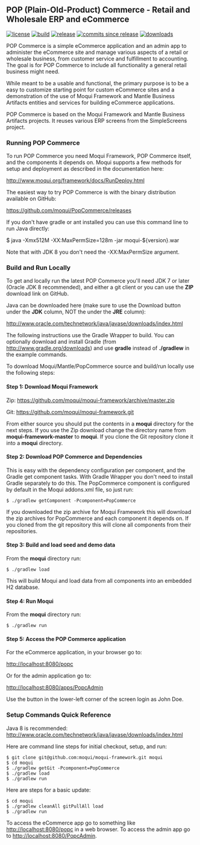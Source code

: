 
## POP (Plain-Old-Product) Commerce - Retail and Wholesale ERP and eCommerce

[![license](http://img.shields.io/badge/license-CC0%201.0%20Universal-blue.svg)](https://github.com/moqui/PopCommerce/blob/master/LICENSE.md)
[![build](https://travis-ci.org/moqui/PopCommerce.svg)](https://travis-ci.org/moqui/PopCommerce)
[![release](http://img.shields.io/github/release/moqui/PopCommerce.svg)](https://github.com/moqui/PopCommerce/releases)
[![commits since release](http://img.shields.io/github/commits-since/moqui/PopCommerce/v1.0.1.svg)](https://github.com/moqui/PopCommerce/commits/master)
[![downloads](http://img.shields.io/github/downloads/moqui/PopCommerce/total.svg)](https://github.com/moqui/PopCommerce/releases)

POP Commerce is a simple eCommerce application and an 
admin app to administer the eCommerce site and manage various aspects of a 
retail or wholesale business, from customer service and fulfillment
to accounting. The goal is for POP Commerce to include all functionality a 
general retail business might need.

While meant to be a usable and functional, the primary purpose is to be a easy
to customize starting point for custom eCommerce sites and a demonstration of
the use of Moqui Framework and Mantle Business Artifacts entities and services 
for building eCommerce applications.

POP Commerce is based on the Moqui Framework and Mantle Business Artifacts 
projects. It reuses various ERP screens from the SimpleScreens project. 

### Running POP Commerce

To run POP Commerce you need Moqui Framework, POP Commerce itself, and the 
components it depends on. Moqui supports a few methods 
for setup and deployment as described in the documentation here:

<http://www.moqui.org/framework/docs/RunDeploy.html>

The easiest way to try POP Commerce is with the binary distribution available
on GitHub:

<https://github.com/moqui/PopCommerce/releases>

If you don't have gradle or ant installed you can use this command line to
run Java directly:

$ java -Xmx512M -XX:MaxPermSize=128m -jar moqui-${version}.war

Note that with JDK 8 you don't need the -XX:MaxPermSize argument.

### Build and Run Locally

To get and locally run the latest POP Commerce you'll need JDK 7 or later 
(Oracle JDK 8 recommended), and either a git client or you can use the 
**ZIP** download link on GitHub.

Java can be downloaded here (make sure to use the Download button under
the **JDK** column, NOT the under the **JRE** column):

<http://www.oracle.com/technetwork/java/javase/downloads/index.html>

The following instructions use the Gradle Wrapper to build. You can 
optionally download and install Gradle (from <http://www.gradle.org/downloads>)
and use **gradle** instead of **./gradlew** in the example commands.

To download Moqui/Mantle/PopCommerce source and build/run locally use the
following steps:

#### Step 1: Download Moqui Framework

Zip: <https://github.com/moqui/moqui-framework/archive/master.zip>

Git: <https://github.com/moqui/moqui-framework.git>

From either source you should put the contents in a **moqui** directory 
for the next steps. If you use the Zip download change the directory name 
from **moqui-framework-master** to **moqui**. If you clone the Git 
repository clone it into a **moqui** directory. 

#### Step 2: Download POP Commerce and Dependencies

This is easy with the dependency configuration per component, and the Gradle 
get component tasks. With Gradle Wrapper you don't need to install Gradle 
separately to do this. The PopCommerce component is configured by default 
in the Moqui addons.xml file, so just run:

    $ ./gradlew getComponent -Pcomponent=PopCommerce

If you downloaded the zip archive for Moqui Framework this will download the
zip archives for PopCommerce and each component it depends on. If you cloned
from the git repository this will clone all components from their repositories. 

#### Step 3: Build and load seed and demo data

From the **moqui** directory run:
 
    $ ./gradlew load

This will build Moqui and load data from all components into an embedded H2 database.

#### Step 4: Run Moqui

From the **moqui** directory run:
 
    $ ./gradlew run

#### Step 5: Access the POP Commerce application

For the eCommerce application, in your browser go to:

<http://localhost:8080/popc>

Or for the admin application go to:

<http://localhost:8080/apps/PopcAdmin>

Use the button in the lower-left corner of the screen login as John Doe.

### Setup Commands Quick Reference

Java 8 is recommended: <http://www.oracle.com/technetwork/java/javase/downloads/index.html>

Here are command line steps for initial checkout, setup, and run:

    $ git clone git@github.com:moqui/moqui-framework.git moqui
    $ cd moqui
    $ ./gradlew getGit -Pcomponent=PopCommerce
    $ ./gradlew load
    $ ./gradlew run

Here are steps for a basic update:

    $ cd moqui
    $ ./gradlew cleanAll gitPullAll load
    $ ./gradlew run

To access the eCommerce app go to something like <http://localhost:8080/popc> in a
web browser. To access the admin app go to <http://localhost:8080/PopcAdmin>.
